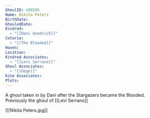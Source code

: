 ```yaml
---
GhoulID: 488595
Name: Nikita Peters
BirthDate: 
GhouledDate: 
Kindred:
  - "[[Dani Goodrich]]"
Coterie:
  - "[[The Blooded]]"
Haven: 
Location: 
Kindred Associates:
  - "[[Levi Serrano]]"
Ghoul Associates:
  - "[[Gogo]]"
Kine Associates: 
Plots:
---
```


A ghoul taken in by Dani after the Stargazers became the Blooded. Previously the ghoul of [[Levi Serrano]]



![[Nikita Peters.jpg]]